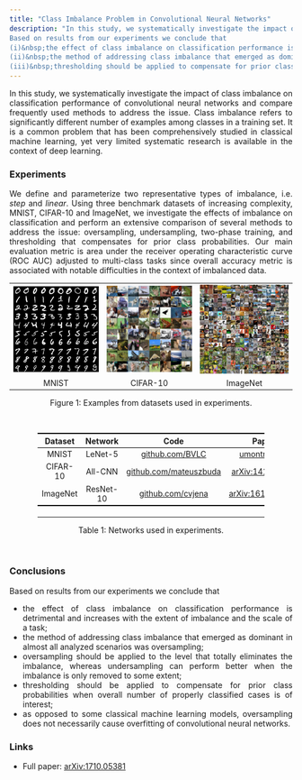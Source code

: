 ```yaml
---
title: "Class Imbalance Problem in Convolutional Neural Networks"
description: "In this study, we systematically investigate the impact of class imbalance on classification performance of convolutional neural networks (CNNs) and compare perform an extensive comparison of several methods to address the issue.
Based on results from our experiments we conclude that
(i)&nbsp;the effect of class imbalance on classification performance is detrimental;
(ii)&nbsp;the method of addressing class imbalance that emerged as dominant in almost all analyzed scenarios was oversampling;
(iii)&nbsp;thresholding should be applied to compensate for prior class probabilities when overall number of properly classified cases is of interest."
---
```


<style>
p, li {
	text-align: justify
}
</style>


In this study, we systematically investigate the impact of class imbalance on classification performance of convolutional neural networks and compare frequently used methods to address the issue.
Class imbalance refers to significantly different number of examples among classes in a training set.
It is a common problem that has been comprehensively studied in classical machine learning, yet very limited systematic research is available in the context of deep learning.

### Experiments

We define and parameterize two representative types of imbalance, i.e. <i>step</i> and <i>linear</i>.
Using three benchmark datasets of increasing complexity, MNIST, CIFAR-10 and ImageNet, we investigate the effects of imbalance on classification and perform an extensive comparison of several methods to address the issue: oversampling, undersampling, two-phase training, and thresholding that compensates for prior class probabilities.
Our main evaluation metric is area under the receiver operating characteristic curve (ROC AUC) adjusted to multi-class tasks since overall accuracy metric is associated with notable difficulties in the context of imbalanced data.

<center>
<table style="text-align: center;">
	<tr>
		<td>
			<img src="/images/mnist.png" alt="MNIST" style="max-height: 200px; width: auto;" />
		</td>
		<td>
			<img src="/images/cifar.png" alt="CIFAR-10" style="max-height: 200px; width: auto;" />
		</td>
		<td>
			<img src="/images/imagenet.jpg" alt="ImageNet" style="max-height: 200px; width: auto;" />
		</td>
	</tr>
	<tr>
		<td>
			MNIST
		</td>
		<td>
			CIFAR-10
		</td>
		<td>
			ImageNet
		</td>
	</tr>
</table>
Figure 1: Examples from datasets used in experiments.
<p>&nbsp;</p>
</center>

<center>
<table style="text-align: center; width: 80%; border-collapse: collapse;">
	<thead style="border-bottom: 1px solid black; border-top: 2px solid black;">
		<th width="20%">
			Dataset
		</th>
		<th width="20%">
			Network
		</th>
		<th width="20%">
			Code
		</th>
		<th width="20%">
			Paper
		</th>
	</thead>
	<tr>
		<td>
			MNIST
		</td>
		<td>
			LeNet-5
		</td>
		<td>
			<a href="https://github.com/BVLC/caffe/tree/master/examples/mnist">github.com/BVLC</a>
		</td>
		<td>
			<a href="http://www.iro.umontreal.ca/~lisa/bib/pub_subject/finance/pointeurs/lecun-98.pdf">umontreal.ca</a>
		</td>
	</tr>
	<tr>
		<td>
			CIFAR-10
		</td>
		<td>
			All-CNN
		</td>
		<td>
			<a href="https://github.com/mateuszbuda/ALL-CNN">github.com/mateuszbuda</a>
		</td>
		<td>
			<a href="https://arxiv.org/abs/1412.6806">arXiv:1412.6806</a>
		</td>
	</tr>
	<tr style="border-bottom: 2px solid black;">
		<td>
			ImageNet
		</td>
		<td>
			ResNet-10
		</td>
		<td>
			<a href="https://github.com/cvjena/cnn-models">github.com/cvjena</a>
		</td>
		<td>
			<a href="https://arxiv.org/abs/1612.01452">arXiv:1612.01452</a>
		</td>
	</tr>
	<tr>
		<td>
			<p></p>
		</td>
	</tr>
</table>
Table 1: Networks used in experiments.
<p>&nbsp;</p>
</center>

### Conclusions

Based on results from our experiments we conclude that
- the effect of class imbalance on classification performance is detrimental and increases with the extent of imbalance and the scale of a task;
- the method of addressing class imbalance that emerged as dominant in almost all analyzed scenarios was oversampling;
- oversampling should be applied to the level that totally eliminates the imbalance, whereas undersampling can perform better when the imbalance is only removed to some extent;
- thresholding should be applied to compensate for prior class probabilities when overall number of properly classified cases is of interest;
- as opposed to some classical machine learning models, oversampling does not necessarily cause overfitting of convolutional neural networks.

### Links

- Full paper: [arXiv:1710.05381](https://arxiv.org/abs/1710.05381)<br>
